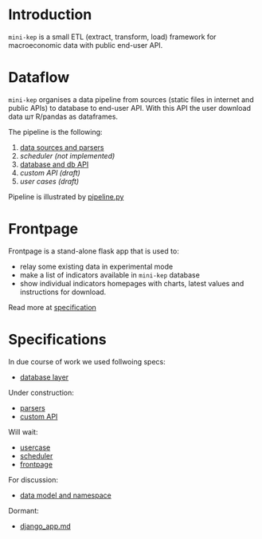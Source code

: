 Introduction 
============

```mini-kep``` is a small ETL (extract, transform, load) framework for 
macroeconomic data with public end-user API.

Dataflow 
========
```mini-kep``` organises a data pipeline from sources 
(static files in internet and public APIs) to database to end-user API.
With this API the user download data шт R/pandas as dataframes.

The pipeline is the following:

 1. [data sources and parsers](https://github.com/mini-kep/) 
 2. *scheduler (not implemented)*
 3. [database and db API](https://github.com/mini-kep/db)
 4. *custom API (draft)*
 5. *user cases (draft)* 

Pipeline is illustrated by [pipeline.py](https://github.com/mini-kep/intro/blob/master/pipeline/pipeline.py)
 
Frontpage
=========

Frontpage is a stand-alone flask app that is used to:
- relay some existing data in experimental mode 
- make a list of indicators available in ```mini-kep``` database
- show individual indicators homepages with charts, latest values 
  and instructions for download.
  
Read more at [specification](frontpage.md)  

Specifications
==============

In due course of work we used follwoing specs:
- [database layer](database.md)

Under construction:
- [parsers](parsers.md)
- [custom API](custom_API.md)

Will wait:
- [usercase](usercase.md)
- [scheduler](scheduler.md)
- [frontpage](frontpage.md)

For discussion:
- [data model and namespace](datamodel_and_namespace.md)

Dormant:
- [django_app.md](django_app.md)